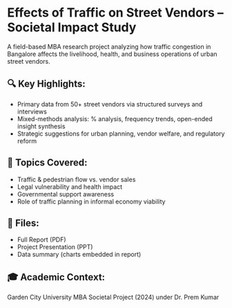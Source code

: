 # Effects of Traffic on Street Vendors – Societal Impact Study

A field-based MBA research project analyzing how traffic congestion in Bangalore affects the livelihood, health, and business operations of urban street vendors.

## 🔍 Key Highlights:
- Primary data from 50+ street vendors via structured surveys and interviews
- Mixed-methods analysis: % analysis, frequency trends, open-ended insight synthesis
- Strategic suggestions for urban planning, vendor welfare, and regulatory reform

## 🧠 Topics Covered:
- Traffic & pedestrian flow vs. vendor sales
- Legal vulnerability and health impact
- Governmental support awareness
- Role of traffic planning in informal economy viability

## 📁 Files:
- Full Report (PDF)
- Project Presentation (PPT)
- Data summary (charts embedded in report)

## 🎓 Academic Context:
Garden City University MBA Societal Project (2024) under Dr. Prem Kumar
